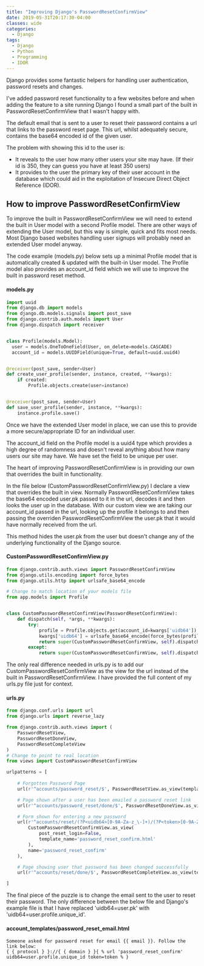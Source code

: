 ```yaml
---
title: "Improving Django's PasswordResetConfirmView"
date: 2019-05-31T20:17:30-04:00
classes: wide
categories:
  - Django
tags:
  - Django
  - Python
  - Programming
  - IDOR
---
```


Django provides some fantastic helpers for handling user authentication, password resets and changes.

I've added password reset functionality to a few websites before and when adding the feature to a site running Django I found a small part of the built in PasswordResetConfirmView that I wasn't happy with. 

The default email that is sent to a user to reset their password contains a url that links to the password reset page. This url, whilst adequately secure, contains the base64 encoded id of the given user.

The problem with showing this id to the user is:

* It reveals to the user how many other users your site may have. (If their id is 350, they can guess you have at least 350 users)
* It provides to the user the primary key of their user account in the database which could aid in the exploitation of Insecure Direct Object Reference (IDOR).


## How to improve PasswordResetConfirmView

To improve the built in PasswordResetConfirmView we will need to extend the built in User model with a second Profile model.
There are other ways of extending the User model, but this way is simple, quick and fits most needs.
Most Django based websites handling user signups will probably need an extended User model anyway.

The code example (models.py) below sets up a minimal Profile model that is automatically created & updated with the built-in User model.
The Profile model also provides an account_id field which we will use to improve the built in password reset method.

#### models.py

```python
import uuid
from django.db import models
from django.db.models.signals import post_save
from django.contrib.auth.models import User
from django.dispatch import receiver


class Profile(models.Model):
  user = models.OneToOneField(User, on_delete=models.CASCADE)
  account_id = models.UUIDField(unique=True, default=uuid.uuid4)


@receiver(post_save, sender=User)
def create_user_profile(sender, instance, created, **kwargs):
    if created:
        Profile.objects.create(user=instance)


@receiver(post_save, sender=User)
def save_user_profile(sender, instance, **kwargs):
    instance.profile.save()
```

Once we have the extended User model in place, we can use this to provide a more secure/appropriate ID for an individual user.

The account_id field on the Profile model is a uuid4 type which provides a high degree of randomness and doesn't reveal anything about how many users our site may have. We have set the field to be unique per user.

The heart of improving PasswordResetConfirmView is in providing our own that overrides the built in functionality.


In the file below (CustomPasswordResetConfirmView.py) I declare a view that overrides the built in view.
Normally PasswordResetConfirmView takes the base64 encoded user.pk passed to it in the url, decodes it and then looks the user up in the database.
With our custom view we are taking our account_id passed in the url, looking up the profile it belongs to and then passing the overriden PasswordResetConfirmView the user.pk that it would have normally received from the url.

This method hides the user.pk from the user but doesn't change any of the underlying functionality of the Django source.

#### CustomPasswordResetConfirmView.py

```python
from django.contrib.auth.views import PasswordResetConfirmView
from django.utils.encoding import force_bytes
from django.utils.http import urlsafe_base64_encode

# Change to match location of your models file
from app.models import Profile


class CustomPasswordResetConfirmView(PasswordResetConfirmView):
    def dispatch(self, *args, **kwargs):
        try:
            profile = Profile.objects.get(account_id=kwargs['uidb64'])
            kwargs['uidb64'] = urlsafe_base64_encode(force_bytes(profile.user.pk))
            return super(CustomPasswordResetConfirmView, self).dispatch(*args, **kwargs)
        except:
            return super(CustomPasswordResetConfirmView, self).dispatch(*args, **kwargs)
```

The only real difference needed in urls.py is to add our CustomPasswordResetConfirmView as the view for the url instead of the built in PasswordResetConfirmView.
I have provided the full content of my urls.py file just for context.

#### urls.py

```python
from django.conf.urls import url
from django.urls import reverse_lazy

from django.contrib.auth.views import (
    PasswordResetView,
    PasswordResetDoneView,
    PasswordResetCompleteView
)
# Change to point to real location
from views import CustomPasswordResetConfirmView

urlpatterns = [
    
    # Forgotten Password Page
    url(r'^accounts/password_reset/$', PasswordResetView.as_view(template_name='password_reset_form.html', email_template_name='account_templates/password_reset_email.html'), name='password_reset'),

    # Page shown after a user has been emailed a password reset link
    url(r'^accounts/password_reset/done/$', PasswordResetDoneView.as_view(template_name='password_reset_done.html'), name='password_reset_done'),

    # Form shown for entering a new password
    url(r'^accounts/reset/(?P<uidb64>[0-9A-Za-z_\-]+)/(?P<token>[0-9A-Za-z]{1,13}-[0-9A-Za-z]{1,20})/$',
        CustomPasswordResetConfirmView.as_view(
            post_reset_login=False,
            template_name='password_reset_confirm.html'
        ),
        name='password_reset_confirm'
    ),

    # Page showing user that password has been changed successfully
    url(r'^accounts/reset/done/$', PasswordResetCompleteView.as_view(template_name='password_reset_complete.html'), name='password_reset_complete'),

]
```

The final piece of the puzzle is to change the email sent to the user to reset their password.
The only difference between the below file and Django's example file is that I have replaced 'uidb64=user.pk' with 'uidb64=user.profile.unique_id'.

#### account_templates/password_reset_email.html

```
Someone asked for password reset for email {{ email }}. Follow the link below:
{ { protocol } }://{ { domain } }{ % url 'password_reset_confirm' uidb64=user.profile.unique_id token=token % }
```
